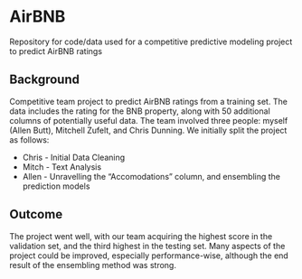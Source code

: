 # AirBNB
Repository for code/data used for a competitive predictive modeling project to predict AirBNB ratings

## Background
Competitive team project to predict AirBNB ratings from a training set. The data includes the rating for the BNB property, along with 50 additional columns of potentially useful data. The team involved three people: myself (Allen Butt), Mitchell Zufelt, and Chris Dunning. We initially split the project as follows:

-   Chris - Initial Data Cleaning
-   Mitch - Text Analysis
-   Allen - Unravelling the “Accomodations” column, and ensembling the prediction models

## Outcome
The project went well, with our team acquiring the highest score in the validation set, and the third highest in the testing set. Many aspects of the project could be improved, especially performance-wise, although the end result of the ensembling method was strong.
